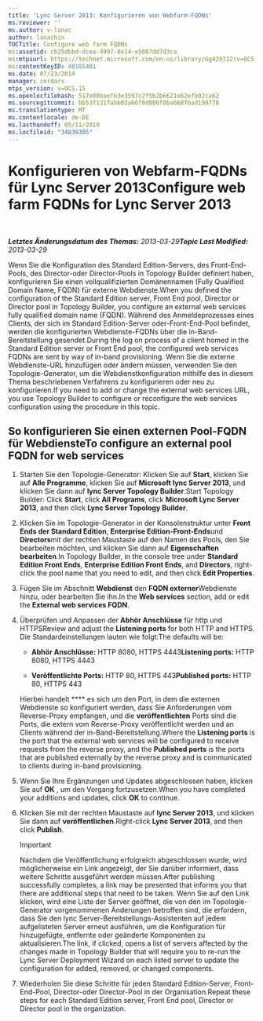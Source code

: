 ```yaml
---
title: 'Lync Server 2013: Konfigurieren von Webfarm-FQDNs'
ms.reviewer: ''
ms.author: v-lanac
author: lanachin
TOCTitle: Configure web farm FQDNs
ms:assetid: cb25dbbd-dcea-4997-8e14-e5007dd7d3ca
ms:mtpsurl: https://technet.microsoft.com/en-us/library/Gg429722(v=OCS.15)
ms:contentKeyID: 48185481
ms.date: 07/23/2014
manager: serdars
mtps_version: v=OCS.15
ms.openlocfilehash: 517e00baef63e3597c2f5b2b6621e62efb02ca62
ms.sourcegitcommit: bb53f131fabb03a66f0d000f8ba668fbad190778
ms.translationtype: MT
ms.contentlocale: de-DE
ms.lasthandoff: 05/11/2019
ms.locfileid: "34839305"
---
```

<div data-xmlns="http://www.w3.org/1999/xhtml">

<div class="topic" data-xmlns="http://www.w3.org/1999/xhtml" data-msxsl="urn:schemas-microsoft-com:xslt" data-cs="http://msdn.microsoft.com/en-us/">

<div data-asp="http://msdn2.microsoft.com/asp">

# <a name="configure-web-farm-fqdns-for-lync-server-2013"></a><span data-ttu-id="5a7f3-102">Konfigurieren von Webfarm-FQDNs für Lync Server 2013</span><span class="sxs-lookup"><span data-stu-id="5a7f3-102">Configure web farm FQDNs for Lync Server 2013</span></span>

</div>

<div id="mainSection">

<div id="mainBody">

<span> </span>

<span data-ttu-id="5a7f3-103">_**Letztes Änderungsdatum des Themas:** 2013-03-29_</span><span class="sxs-lookup"><span data-stu-id="5a7f3-103">_**Topic Last Modified:** 2013-03-29_</span></span>

<span data-ttu-id="5a7f3-104">Wenn Sie die Konfiguration des Standard Edition-Servers, des Front-End-Pools, des Director-oder Director-Pools in Topology Builder definiert haben, konfigurieren Sie einen vollqualifizierten Domänennamen (Fully Qualified Domain Name, FQDN) für externe Webdienste.</span><span class="sxs-lookup"><span data-stu-id="5a7f3-104">When you defined the configuration of the Standard Edition server, Front End pool, Director or Director pool in Topology Builder, you configure an external web services fully qualified domain name (FQDN).</span></span> <span data-ttu-id="5a7f3-105">Während des Anmeldeprozesses eines Clients, der sich im Standard Edition-Server oder-Front-End-Pool befindet, werden die konfigurierten Webdienste-FQDNs über die in-Band-Bereitstellung gesendet.</span><span class="sxs-lookup"><span data-stu-id="5a7f3-105">During the log on process of a client homed in the Standard Edition server or Front End pool, the configured web services FQDNs are sent by way of in-band provisioning.</span></span> <span data-ttu-id="5a7f3-106">Wenn Sie die externe Webdienste-URL hinzufügen oder ändern müssen, verwenden Sie den Topologie-Generator, um die Webdienstkonfiguration mithilfe des in diesem Thema beschriebenen Verfahrens zu konfigurieren oder neu zu konfigurieren.</span><span class="sxs-lookup"><span data-stu-id="5a7f3-106">If you need to add or change the external web services URL, you use Topology Builder to configure or reconfigure the web services configuration using the procedure in this topic.</span></span>

<div>

## <a name="to-configure-an-external-pool-fqdn-for-web-services"></a><span data-ttu-id="5a7f3-107">So konfigurieren Sie einen externen Pool-FQDN für Webdienste</span><span class="sxs-lookup"><span data-stu-id="5a7f3-107">To configure an external pool FQDN for web services</span></span>

1.  <span data-ttu-id="5a7f3-108">Starten Sie den Topologie-Generator: Klicken Sie auf **Start**, klicken Sie auf **Alle Programme**, klicken Sie auf **Microsoft lync Server 2013**, und klicken Sie dann auf **lync Server Topology Builder**.</span><span class="sxs-lookup"><span data-stu-id="5a7f3-108">Start Topology Builder: Click **Start**, click **All Programs**, click **Microsoft Lync Server 2013**, and then click **Lync Server Topology Builder**.</span></span>

2.  <span data-ttu-id="5a7f3-109">Klicken Sie im Topologie-Generator in der Konsolenstruktur unter **Front Ends der Standard Edition**, **Enterprise Edition-Front-Ends**und **Directors**mit der rechten Maustaste auf den Namen des Pools, den Sie bearbeiten möchten, und klicken Sie dann auf **Eigenschaften bearbeiten**.</span><span class="sxs-lookup"><span data-stu-id="5a7f3-109">In Topology Builder, in the console tree under **Standard Edition Front Ends**, **Enterprise Edition Front Ends**, and **Directors**, right-click the pool name that you need to edit, and then click **Edit Properties**.</span></span>

3.  <span data-ttu-id="5a7f3-110">Fügen Sie im Abschnitt **Webdienst** den **FQDN externer**Webdienste hinzu, oder bearbeiten Sie ihn.</span><span class="sxs-lookup"><span data-stu-id="5a7f3-110">In the **Web services** section, add or edit the **External web services FQDN**.</span></span>

4.  <span data-ttu-id="5a7f3-111">Überprüfen und Anpassen der **Abhör Anschlüsse** für http und HTTPS</span><span class="sxs-lookup"><span data-stu-id="5a7f3-111">Review and adjust the **Listening ports** for both HTTP and HTTPS.</span></span> <span data-ttu-id="5a7f3-112">Die Standardeinstellungen lauten wie folgt:</span><span class="sxs-lookup"><span data-stu-id="5a7f3-112">The defaults will be:</span></span>
    
      - <span data-ttu-id="5a7f3-113">**Abhör Anschlüsse:** HTTP 8080, HTTPS 4443</span><span class="sxs-lookup"><span data-stu-id="5a7f3-113">**Listening ports:** HTTP 8080, HTTPS 4443</span></span>
    
      - <span data-ttu-id="5a7f3-114">**Veröffentlichte Ports:** HTTP 80, HTTPS 443</span><span class="sxs-lookup"><span data-stu-id="5a7f3-114">**Published ports:** HTTP 80, HTTPS 443</span></span>
    
    <span data-ttu-id="5a7f3-115">Hierbei handelt \*\*\*\* es sich um den Port, in dem die externen Webdienste so konfiguriert werden, dass Sie Anforderungen vom Reverse-Proxy empfangen, und die **veröffentlichten** Ports sind die Ports, die extern vom Reverse-Proxy veröffentlicht werden und an Clients während der in-Band-Bereitstellung.</span><span class="sxs-lookup"><span data-stu-id="5a7f3-115">Where the **Listening ports** is the port that the external web services will be configured to receive requests from the reverse proxy, and the **Published ports** is the ports that are published externally by the reverse proxy and is communicated to clients during in-band provisioning.</span></span>

5.  <span data-ttu-id="5a7f3-116">Wenn Sie Ihre Ergänzungen und Updates abgeschlossen haben, klicken Sie auf **OK** , um den Vorgang fortzusetzen.</span><span class="sxs-lookup"><span data-stu-id="5a7f3-116">When you have completed your additions and updates, click **OK** to continue.</span></span>

6.  <span data-ttu-id="5a7f3-117">Klicken Sie mit der rechten Maustaste auf **lync Server 2013**, und klicken Sie dann auf **veröffentlichen**.</span><span class="sxs-lookup"><span data-stu-id="5a7f3-117">Right-click **Lync Server 2013**, and then click **Publish**.</span></span>
    
    <div>
    

    > [!IMPORTANT]  
    > <span data-ttu-id="5a7f3-118">Nachdem die Veröffentlichung erfolgreich abgeschlossen wurde, wird möglicherweise ein Link angezeigt, der Sie darüber informiert, dass weitere Schritte ausgeführt werden müssen.</span><span class="sxs-lookup"><span data-stu-id="5a7f3-118">After publishing successfully completes, a link may be presented that informs you that there are additional steps that need to be taken.</span></span> <span data-ttu-id="5a7f3-119">Wenn Sie auf den Link klicken, wird eine Liste der Server geöffnet, die von den im Topologie-Generator vorgenommenen Änderungen betroffen sind, die erfordern, dass Sie den lync Server-Bereitstellungs-Assistenten auf jedem aufgelisteten Server erneut ausführen, um die Konfiguration für hinzugefügte, entfernte oder geänderte Komponenten zu aktualisieren.</span><span class="sxs-lookup"><span data-stu-id="5a7f3-119">The link, if clicked, opens a list of servers affected by the changes made in Topology Builder that will require you to re-run the Lync Server Deployment Wizard on each listed server to update the configuration for added, removed, or changed components.</span></span>

    
    </div>

7.  <span data-ttu-id="5a7f3-120">Wiederholen Sie diese Schritte für jeden Standard Edition-Server, Front-End-Pool, Director-oder Director-Pool in der Organisation.</span><span class="sxs-lookup"><span data-stu-id="5a7f3-120">Repeat these steps for each Standard Edition server, Front End pool, Director or Director pool in the organization.</span></span>

</div>

</div>

<span> </span>

</div>

</div>

</div>

